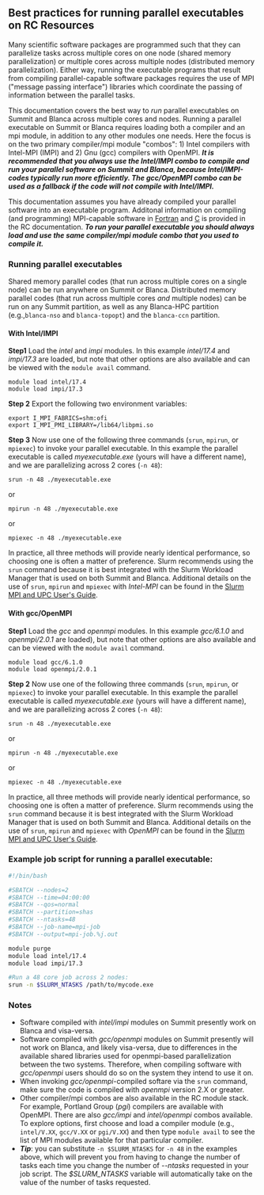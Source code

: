##  Best practices for running parallel executables on RC Resources

Many scientific software packages are programmed such that they can parallelize tasks across multiple cores on one node (shared memory parallelization) or multiple cores across multiple nodes (distributed memory parallelization).  Either way, running the executable programs that result from compiling parallel-capable software packages requires the use of MPI ("message passing interface") libraries which coordinate the passing of information between the parallel tasks.

This documentation covers the best way to _run_ parallel executables on Summit and Blanca across multiple cores and nodes. Running a parallel executable on Summit or Blanca requires loading both a compiler and an mpi module, in addition to any other modules one needs.  Here the focus is on the two primary compiler/mpi module "combos": 1) Intel compilers with Intel-MPI (IMPI) and 2) Gnu (gcc) compilers with OpenMPI.  ___It is recommended that you always use the Intel/IMPI combo to compile and run your parallel software on Summit and Blanca, because Intel/IMPI-codes typically run more efficiently. The gcc/OpenMPI combo can be used as a fallback if the code will not compile with Intel/IMPI.___

This documentation assumes you have already compiled your parallel software into an executable program.  Additonal information on compiling (and programming) MPI-capable software in [Fortran](https://curc.readthedocs.io/en/latest/programming/MPI-Fortran.html) and [C](https://curc.readthedocs.io/en/latest/programming/MPI-C.html) is provided in the RC documentation. ___To run your parallel executable you should always load and use the same compiler/mpi module combo that you used to compile it.___  



### Running parallel executables

Shared memory parallel codes (that run across multiple cores on a single node) can be run anywhere on Summit or Blanca.  Distributed memory parallel codes (that run across multiple cores _and_ multiple nodes) can be run on any Summit partition, as well as any Blanca-HPC partition (e.g.,`blanca-nso` and `blanca-topopt`) and the `blanca-ccn` partition.

#### With Intel/IMPI

__Step1__
Load the _intel_ and _impi_ modules. In this example _intel/17.4_ and _impi/17.3_ are loaded, but note that other options are also available and can be viewed with the `module avail` command.
```
module load intel/17.4
module load impi/17.3
```

__Step 2__
Export the following two environment variables:
```
export I_MPI_FABRICS=shm:ofi
export I_MPI_PMI_LIBRARY=/lib64/libpmi.so
```

__Step 3__
Now use one of the following three commands (`srun`, `mpirun`, or `mpiexec`) to invoke your parallel executable.  In this example the parallel executable is called _myexecutable.exe_ (yours will have a different name), and we are parallelizing across 2 cores (`-n 48`):
```
srun -n 48 ./myexecutable.exe
```
or
```
mpirun -n 48 ./myexecutable.exe
```
or
```
mpiexec -n 48 ./myexecutable.exe
```

In practice, all three methods will provide nearly identical performance, so choosing one is often a matter of preference. Slurm recommends using the `srun` command because it is best integrated with the Slurm Workload Manager that is used on both Summit and Blanca. Additional details on the use of `srun`, `mpirun` and `mpiexec` with _Intel-MPI_ can be found in the [Slurm MPI and UPC User's Guide](https://slurm.schedmd.com/mpi_guide.html#intel_mpi). 

#### With gcc/OpenMPI

__Step1__
Load the _gcc_ and _openmpi_ modules. In this example _gcc/6.1.0_ and _openmpi/2.0.1_ are loaded), but note that other options are also available and can be viewed with the `module avail` command.
```
module load gcc/6.1.0
module load openmpi/2.0.1
```

__Step 2__
Now use one of the following three commands (`srun`, `mpirun`, or `mpiexec`) to invoke your parallel executable. In this example the parallel executable is called _myexecutable.exe_ (yours will have a different name), and we are parallelizing across 2 cores (`-n 48`):
```
srun -n 48 ./myexecutable.exe
```
or
```
mpirun -n 48 ./myexecutable.exe
```
or
```
mpiexec -n 48 ./myexecutable.exe
```

In practice, all three methods will provide nearly identical performance, so choosing one is often a matter of preference. Slurm recommends using the `srun` command because it is best integrated with the Slurm Workload Manager that is used on both Summit and Blanca. Additional details on the use of `srun`, `mpirun` and `mpiexec` with _OpenMPI_ can be found in the [Slurm MPI and UPC User's Guide](https://slurm.schedmd.com/mpi_guide.html#open_mpi).

### Example job script for running a parallel executable:

```bash
#!/bin/bash

#SBATCH --nodes=2
#SBATCH --time=04:00:00
#SBATCH --qos=normal
#SBATCH --partition=shas
#SBATCH --ntasks=48
#SBATCH --job-name=mpi-job
#SBATCH --output=mpi-job.%j.out

module purge
module load intel/17.4
module load impi/17.3

#Run a 48 core job across 2 nodes:
srun -n $SLURM_NTASKS /path/to/mycode.exe
```

### Notes

* Software compiled with _intel/impi_ modules on Summit presently work on Blanca and visa-versa.
* Software compiled with _gcc/openmpi_ modules on Summit presently will not work on Blanca, and likely visa-versa, due to differences in the available shared libraries used for openmpi-based parallelization between the two systems. Therefore, when compiling software with _gcc/openmpi_ users should do so on the system they intend to use it on.
* When invoking _gcc/openmpi_-compiled softare via the `srun` command, make sure the code is compiled with _openmpi_ version 2.X or greater. 
* Other compiler/mpi combos are also available in the RC module stack.  For example, Portland Group (_pgi_) compilers are available with OpenMPI.  There are also _gcc/impi_ and _intel/openmpi_ combos available.  To explore options, first choose and load a compiler module (e.g., `intel/V.XX`, `gcc/V.XX` or `pgi/V.XX`) and then type `module avail` to see the list of MPI modules available for that particular compiler. 
* ___Tip___: you can substitute `-n $SLURM_NTASKS` for `-n 48` in the examples above, which will prevent you from having to change the number of tasks each time you change the number of _--ntasks_ requested in your job script.  The _$SLURM_NTASKS_ variable will automatically take on the value of the number of tasks requested.  







